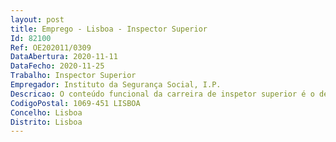 ```yaml
--- 
layout: post
title: Emprego - Lisboa - Inspector Superior
Id: 82100
Ref: OE202011/0309
DataAbertura: 2020-11-11
DataFecho: 2020-11-25
Trabalho: Inspector Superior
Empregador: Instituto da Segurança Social, I.P.
Descricao: O conteúdo funcional da carreira de inspetor superior é o descrito no Mapa I anexo ao Decreto Regulamentar n.º 22 2001, de 26 de dezembro.
CodigoPostal: 1069-451 LISBOA
Concelho: Lisboa
Distrito: Lisboa
--- 
```

